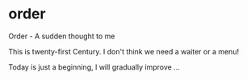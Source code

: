 # order
Order - A sudden thought to me

This is twenty-first Century. I don't think we need a waiter or a menu!

Today is just a beginning, I will gradually improve ...
